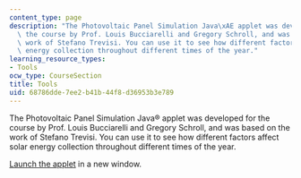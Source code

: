 ```yaml
---
content_type: page
description: "The Photovoltaic Panel Simulation Java\xAE applet was developed for\
  \ the course by Prof. Louis Bucciarelli and Gregory Schroll, and was based on the\
  \ work of Stefano Trevisi. You can use it to see how different factors affect solar\
  \ energy collection throughout different times of the year."
learning_resource_types:
- Tools
ocw_type: CourseSection
title: Tools
uid: 68786dde-7ee2-b41b-44f8-d36953b3e789
---
```


The Photovoltaic Panel Simulation Java® applet was developed for the course by Prof. Louis Bucciarelli and Gregory Schroll, and was based on the work of Stefano Trevisi. You can use it to see how different factors affect solar energy collection throughout different times of the year.

[Launch the applet](/ans7870/SP/SP.769/f04/java/pvapplet/PVPanel.html) in a new window.